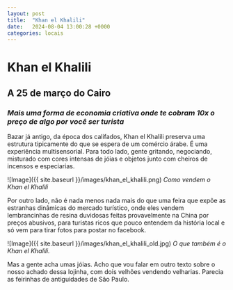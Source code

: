 ```yaml
---
layout: post
title:  "Khan el Khalili"
date:   2024-08-04 13:00:28 +0000
categories: locais
---
```

# Khan el Khalili
## A 25 de março do Cairo
### _Mais uma forma de economia criativa onde te cobram 10x o preço de algo por você ser turista_

Bazar já antigo, da época dos califados, Khan el Khalili preserva uma estrutura tipicamente do que se espera de um comércio árabe. É uma experiência multisensorial. Para todo lado, gente gritando, negociando, misturado com cores intensas de jóias e objetos junto com cheiros de incensos e especiarias. 

![Image]({{ site.baseurl }}/images/khan_el_khalili.png)
_Como vendem o Khan el Khalili_

Por outro lado, não é nada menos nada mais do que uma feira que expõe as estranhas dinâmicas do mercado turístico, onde eles vendem lembrancinhas de resina duvidosas feitas provavelmente na China por preços abusivos, para turistas ricos que pouco entendem da história local e só vem para tirar fotos para postar no facebook. 

![Image]({{ site.baseurl }}/images/khan_el_khalili_old.jpg)
_O que também é o Khan el Khalili._

Mas a gente acha umas jóias. Acho que vou falar em outro texto sobre o nosso achado dessa lojinha, com dois velhões vendendo velharias. Parecia as feirinhas de antiguidades de São Paulo. 